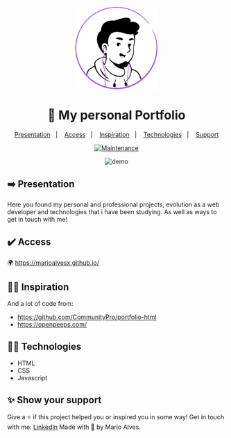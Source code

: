 <p align="center">
<img src="./assets/avatar-logo.png" width="190px"/>
</p>
<h1 align="center">💜 My personal Portfolio </h1>
<p align="center">
  <a href="#%EF%B8%8F-presentation">Presentation</a>&nbsp;&nbsp;&nbsp;|&nbsp;&nbsp;&nbsp;
  <a href="#%EF%B8%8F-access">Access</a>&nbsp;&nbsp;&nbsp;|&nbsp;&nbsp;&nbsp;
  <a href="#-inspiration">Inspiration</a>&nbsp;&nbsp;&nbsp;|&nbsp;&nbsp;&nbsp;
  <a href="#-technologies">Technologies</a>&nbsp;&nbsp;&nbsp;|&nbsp;&nbsp;&nbsp;
  <a href="#-show-your-support">Support</a>
  
  <p align="center">
    <a href="https://github.com/marioalvesx/mavatar-logo.pngarioalvesx.github.io/graphs/commit-activity" target="_blank">
      <img alt="Maintenance" src="https://img.shields.io/badge/Maintained%3F-yes-green.svg" />
    </a>
  </p>
</p>

<p align="center">
    <img src="https://github.com/marioalvesx/marioalvesx.github.io/blob/main/devtodo-frontend.gif" alt="demo" height="395">
</p>

## ➡️ Presentation
Here you found my personal and professional projects, evolution as a web developer and technologies that i have been studying. As well as ways to get in touch with me! 

## ✔️ Access
🌍 https://marioalvesx.github.io/

## 🧙🏻 Inspiration
And a lot of code from:
* https://github.com/CommunityPro/portfolio-html
* https://openpeeps.com/

## 🧑‍💻 Technologies
* HTML
* CSS
* Javascript

## ✨ Show your support
Give a ⭐️ if this project helped you or inspired you in some way!
Get in touch with me: <a href="https://www.linkedin.com/in/marioalvesneto/">LinkedIn</a>
Made with 💜 by Mario Alves.
